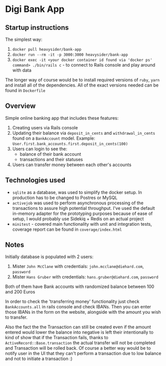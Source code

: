 
# Digi Bank App

## Startup instructions

The simplest way:
1) `docker pull heavysider/bank-app`
2) `docker run --rm -it -p 3000:3000 heavysider/bank-app`
3) `docker exec -it <your docker container id found via 'docker ps' command> ./bin/rails c` - to connect to Rails console and play around with data

The longer way of course would be to install required versions of `ruby`, `yarn` and install all of the dependencies. All of the exact versions needed can be found in `Dockerfile`

## Overview

Simple online banking app that includes these features:
1) Creating users via Rails console
2) Updating their balance via `deposit_in_cents` and `withdrawal_in_cents`  found on a `BankAccount` model. Example: `User.first.bank_accounts.first.deposit_in_cents(100)`
3) Users can login to see the: 
	- balance of their bank account
	- transactions and their statuses 
4) Users can transfer money between each other's accounts

## Technologies used

- `sqlite` as a database, was used to simplify the docker setup. In production has to be changed to Postres or MySQL
- `activejob` was used to perform asynchronous processing of the transactions to assure high potential throughput. I've used the default in-memory adapter for the prototyping purposes because of ease of setup, I would probably use Sidekiq + Redis on an actual project
- `minitest` - covered main functionality with unit and integration tests, coverage report can be found in `coverage/index.html`

## Notes

Initially database is populated with 2 users:

1) Mister `John McClane` with credentials: `john.mcclane@diehard.com`, `password`
2) Mister `Hans Gruber` with credentials: `hans.gruber@diehard.com`, `password`

Both of them have Bank accounts with randomized balance between 100 and 200 Euros

In order to check the 'transferring money' functionality just check `BankAccounts.all` in rails console and check IBANs. Then you can enter those IBANs in the form on the website, alongside with the amount you wish to transfer.

Also the fact the the Transaction can still be created even if the amount entered would lower the balance into negative is left their intentionally to kind of show that if the Transaction fails, thanks to `ActiveRecord::Base.transaction` the actual transfer will not be completed and Transaction will be rolled back. Of course a better way would be to notify user in the UI that they can't perform a transaction due to low balance and not to initiate a transaction :)
